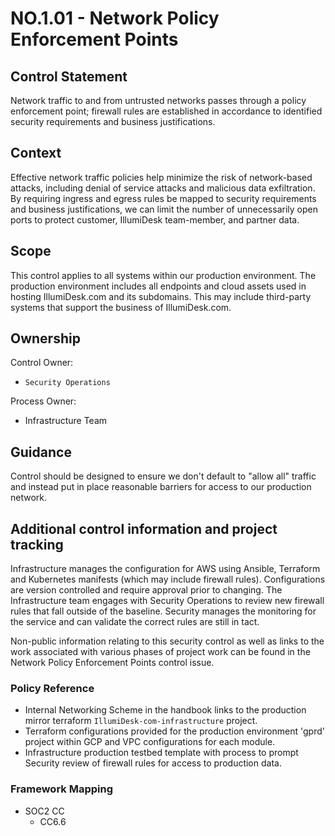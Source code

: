 # NO.1.01 - Network Policy Enforcement Points

## Control Statement

Network traffic to and from untrusted networks passes through a policy enforcement point; firewall rules are established in accordance to identified security requirements and business justifications.

## Context

Effective network traffic policies help minimize the risk of network-based attacks, including denial of service attacks and malicious data exfiltration. By requiring ingress and egress rules be mapped to security requirements and business justifications, we can limit the number of unnecessarily open ports to protect customer, IllumiDesk team-member, and partner data.

## Scope

This control applies to all systems within our production environment. The production environment includes all endpoints and cloud assets used in hosting IllumiDesk.com and its subdomains. This may include third-party systems that support the business of IllumiDesk.com.

## Ownership

Control Owner:

* `Security Operations`

Process Owner:

* Infrastructure Team

## Guidance

Control should be designed to ensure we don't default to "allow all" traffic and instead put in place reasonable barriers for access to our production network.

## Additional control information and project tracking

Infrastructure manages the configuration for AWS using Ansible, Terraform and Kubernetes manifests \(which may include firewall rules\). Configurations are version controlled and require approval prior to changing. The Infrastructure team engages with Security Operations to review new firewall rules that fall outside of the baseline. Security manages the monitoring for the service and can validate the correct rules are still in tact.

Non-public information relating to this security control as well as links to the work associated with various phases of project work can be found in the Network Policy Enforcement Points control issue.

### Policy Reference

*  Internal Networking Scheme in the handbook links to the production mirror terraform `IllumiDesk-com-infrastructure` project.
* Terraform configurations provided for the production environment 'gprd' project within GCP and VPC configurations for each module.
* Infrastructure production testbed template with process to prompt Security review of firewall rules for access to production data.

### Framework Mapping

* SOC2 CC
  * CC6.6

